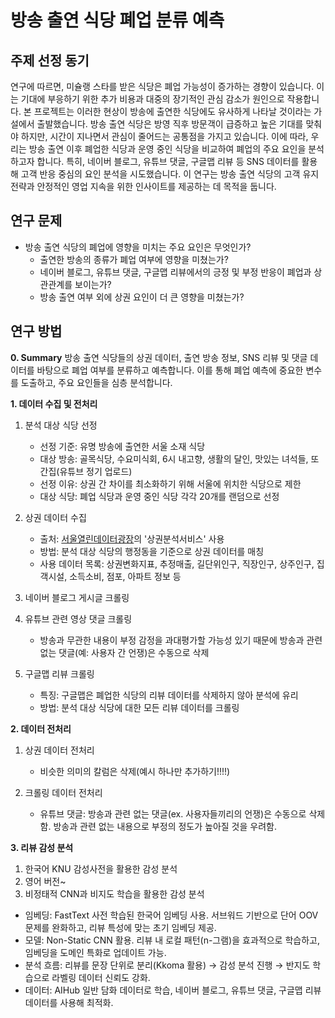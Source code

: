 # 방송 출연 식당 폐업 분류 예측

## 주제 선정 동기
연구에 따르면, 미슐랭 스타를 받은 식당은 폐업 가능성이 증가하는 경향이 있습니다. 이는 기대에 부응하기 위한 추가 비용과 대중의 장기적인 관심 감소가 원인으로 작용합니다. 본 프로젝트는 이러한 현상이 방송에 출연한 식당에도 유사하게 나타날 것이라는 가설에서 출발했습니다. 방송 출연 식당은 방영 직후 방문객이 급증하고 높은 기대를 맞춰야 하지만, 시간이 지나면서 관심이 줄어드는 공통점을 가지고 있습니다.
이에 따라, 우리는 방송 출연 이후 폐업한 식당과 운영 중인 식당을 비교하여 폐업의 주요 요인을 분석하고자 합니다. 특히, 네이버 블로그, 유튜브 댓글, 구글맵 리뷰 등 SNS 데이터를 활용해 고객 반응 중심의 요인 분석을 시도했습니다. 이 연구는 방송 출연 식당의 고객 유지 전략과 안정적인 영업 지속을 위한 인사이트를 제공하는 데 목적을 둡니다.

## 연구 문제
- 방송 출연 식당의 폐업에 영향을 미치는 주요 요인은 무엇인가?
  - 출연한 방송의 종류가 폐업 여부에 영향을 미쳤는가?
  - 네이버 블로그, 유튜브 댓글, 구글맵 리뷰에서의 긍정 및 부정 반응이 폐업과 상관관계를 보이는가?
  - 방송 출연 여부 외에 상권 요인이 더 큰 영향을 미쳤는가?

## 연구 방법
**0. Summary**
방송 출연 식당들의 상권 데이터, 출연 방송 정보, SNS 리뷰 및 댓글 데이터를 바탕으로 폐업 여부를 분류하고 예측합니다. 이를 통해 폐업 예측에 중요한 변수를 도출하고, 주요 요인들을 심층 분석합니다.

**1. 데이터 수집 및 전처리**
1) 분석 대상 식당 선정
    - 선정 기준: 유명 방송에 출연한 서울 소재 식당
    - 대상 방송: 골목식당, 수요미식회, 6시 내고향, 생활의 달인, 맛있는 녀석들, 또간집(유튜브 정기 업로드)
    - 선정 이유: 상권 간 차이를 최소화하기 위해 서울에 위치한 식당으로 제한
    - 대상 식당: 폐업 식당과 운영 중인 식당 각각 20개를 랜덤으로 선정
    
2) 상권 데이터 수집
    - 출처: [서울열린데이터광장](https://data.seoul.go.kr/dataList/datasetList.do#)의 '상권분석서비스' 사용
    - 방법: 분석 대상 식당의 행정동을 기준으로 상권 데이터를 매칭
    - 사용 데이터 목록: 상권변화지표, 추정매출, 길단위인구, 직장인구, 상주인구, 집객시설, 소득소비, 점포, 아파트 정보 등

3) 네이버 블로그 게시글 크롤링
  
4) 유튜브 관련 영상 댓글 크롤링
    - 방송과 무관한 내용이 부정 감정을 과대평가할 가능성 있기 때문에 방송과 관련 없는 댓글(예: 사용자 간 언쟁)은 수동으로 삭제
   
5) 구글맵 리뷰 크롤링
    - 특징: 구글맵은 폐업한 식당의 리뷰 데이터를 삭제하지 않아 분석에 유리
    - 방법: 분석 대상 식당에 대한 모든 리뷰 데이터를 크롤링

**2. 데이터 전처리**
1) 상권 데이터 전처리
    - 비슷한 의미의 칼럼은 삭제(예시 하나만 추가하기!!!!)

2) 크롤링 데이터 전처리
    - 유튜브 댓글: 방송과 관련 없는 댓글(ex. 사용자들끼리의 언쟁)은 수동으로 삭제함. 방송과 관련 없는 내용으로 부정의 정도가 높아질 것을 우려함.

**3. 리뷰 감성 분석**
1) 한국어 KNU 감성사전을 활용한 감성 분석
2) 영어 버전~
3) 비정태적 CNN과 비지도 학습을 활용한 감성 분석
  - 임베딩: FastText 사전 학습된 한국어 임베딩 사용. 서브워드 기반으로 단어 OOV 문제를 완화하고, 리뷰 특성에 맞는 초기 임베딩 제공.
  - 모델: Non-Static CNN 활용. 리뷰 내 로컬 패턴(n-그램)을 효과적으로 학습하고, 임베딩을 도메인 특화로 업데이트 가능.
  - 분석 흐름: 리뷰를 문장 단위로 분리(Kkoma 활용) → 감성 분석 진행 → 반지도 학습으로 라벨링 데이터 신뢰도 강화.
  - 데이터: AIHub 일반 담화 데이터로 학습, 네이버 블로그, 유튜브 댓글, 구글맵 리뷰 데이터를 사용해 최적화.
